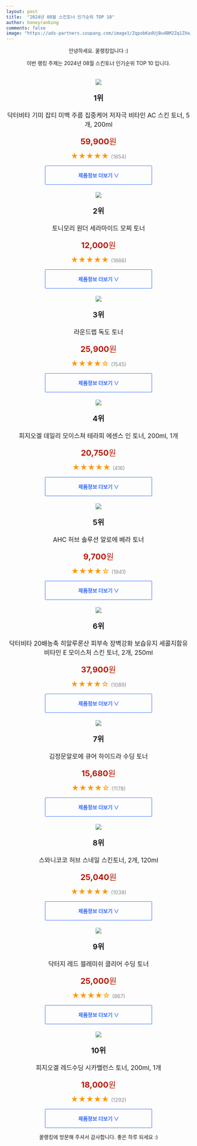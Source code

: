 ```yaml
---
layout: post
title:  "2024년 08월 스킨토너 인기순위 TOP 10"
author: honeyranking
comments: false
image: "https://ads-partners.coupang.com/image1/ZqpobKadUjBu4BM2Zq1ZXeJQBhZAHjv4saP-F1ZXkZ0SKdHUMkrXwFZkUS1ZHuxysgHBDh-Utt0eDhQsJy3ZH-1lAHCYowPOIGxjsdyYD_a5apt9gbkFA2UaNnCgPtbNoDlGX6fYGzO20y1mdzefkD5IYpC4nDvIBS47P-FzBASHCuBLlNyC1P1pCrjQrBS2olHuEPaBz0D8ar84K8CchjZGlsLApXATyVfVI9H9doL0JFq61Dw7_AKwZpkBzgII0SNRIwXjUjnLcExjwgyCCGaM4dev5u3YxAaUz1cHU3nDhsp7JOG5zKlw__AGAb5j"
---
```

<p style="text-align: center;">안녕하세요. 꿀랭킹입니다 :)</p>
<p style="text-align: center;">이번 랭킹 주제는 2024년 08월 스킨토너 인기순위 TOP 10 입니다.</p><center><img src="https://ads-partners.coupang.com/image1/ZqpobKadUjBu4BM2Zq1ZXeJQBhZAHjv4saP-F1ZXkZ0SKdHUMkrXwFZkUS1ZHuxysgHBDh-Utt0eDhQsJy3ZH-1lAHCYowPOIGxjsdyYD_a5apt9gbkFA2UaNnCgPtbNoDlGX6fYGzO20y1mdzefkD5IYpC4nDvIBS47P-FzBASHCuBLlNyC1P1pCrjQrBS2olHuEPaBz0D8ar84K8CchjZGlsLApXATyVfVI9H9doL0JFq61Dw7_AKwZpkBzgII0SNRIwXjUjnLcExjwgyCCGaM4dev5u3YxAaUz1cHU3nDhsp7JOG5zKlw__AGAb5j" style="margin-top:20px" /></center><p style="text-align: center; font-size: 20px"><b>1위</b></p><p style="text-align: center; font-size: 17px">닥터비타 기미 잡티 미백 주름 집중케어 저자극 비타민 AC 스킨 토너, 5개, 200ml</p><p style="text-align: center;"><span style="color: #b61800; font-size: 22px;"><b>59,900</b>원</span></p><p style="text-align: center;"><span style="color: #ff9600; font-size: 20px;">★★★★★ </span><span style="color: #878787;">(1654)</span></p><center><a href="https://link.coupang.com/re/AFFSDP?lptag=AF3899140&subid=honeyrank&pageKey=6518808167&itemId=18283595986&vendorItemId=81677006399&traceid=V0-153-3fd2cdd19f9dba6f&clickBeacon=62569ab0-516e-11ef-a5d3-3d782487ba0b%7E3&requestid=20240803170000962272440377&token=31850C%7CMIXED"><div style="font-size: 14px; display: inline-block; padding: 15px 90px; color: #346aff; border-radius: 2px; border: 1px solid #346aff; cursor: pointer;"><b>제품정보 더보기 &or;</b></div></a></center><center><img src="https://ads-partners.coupang.com/image1/rMPBFr97ZY46b4trrJNjomcf3iVySydp44cz8fIzBz7PuBwY7v-LROSo8C1Vqre7tO-J5SUzdd4srQAYyAtWYTGF_QEyORic_cpb9poHrKJloQo3DI6tbMv581EE4vx7TYDKlpQMQBPi3wEtQC6Dxxq154nVINObQkxvsc5o3vRLL23_LXmgJASAYmhxzgqdQ1NOmcVr_DKcDnrcKaRcAJ2s078FvZ7FjbKdQ-fcBCoYWC5hZ8UdpYru6EiM72yilvbf-r_Alub58AigJFhJzyEE_iOx_QyT" style="margin-top:20px" /></center><p style="text-align: center; font-size: 20px"><b>2위</b></p><p style="text-align: center; font-size: 17px">토니모리 원더 세라마이드 모찌 토너</p><p style="text-align: center;"><span style="color: #b61800; font-size: 22px;"><b>12,000</b>원</span></p><p style="text-align: center;"><span style="color: #ff9600; font-size: 20px;">★★★★★ </span><span style="color: #878787;">(1666)</span></p><center><a href="https://link.coupang.com/re/AFFSDP?lptag=AF3899140&subid=honeyrank&pageKey=6838552098&itemId=5847430073&vendorItemId=3526115689&traceid=V0-153-278907d827fef974&requestid=20240803170000962272440377&token=31850C%7CMIXED"><div style="font-size: 14px; display: inline-block; padding: 15px 90px; color: #346aff; border-radius: 2px; border: 1px solid #346aff; cursor: pointer;"><b>제품정보 더보기 &or;</b></div></a></center><center><img src="https://ads-partners.coupang.com/image1/NrSrrYdnIvxim9eVNhZ3bo0Dpf7E2hDxdP7vW2nM3Aqxg0-ZC5MlTqVkkSgZB0GfzLTUk0ev7UCnen-pMbudnAsGf7PnhXrFNFisaZ-6PUaI-2-yoirag1A7tn_IuAcmHEZsCJuBb_yi6QCQmDbNspZOedvXroKpIu71y8wMlQ1gOM-bLbgSOoAOL1Alll1hDsGWZtCYDDdoRRAiykkfpSUtfXXHrOqfEpcwWWhV9XtlpM8kjJ5kppyCo67gJQE1csaedNomeVWK_i_o3EO5NCYpeQgJHm0CAPLFRiRSGbOgn_bSsxlyYDU=" style="margin-top:20px" /></center><p style="text-align: center; font-size: 20px"><b>3위</b></p><p style="text-align: center; font-size: 17px">라운드랩 독도 토너</p><p style="text-align: center;"><span style="color: #b61800; font-size: 22px;"><b>25,900</b>원</span></p><p style="text-align: center;"><span style="color: #ff9600; font-size: 20px;">★★★★☆ </span><span style="color: #878787;">(1545)</span></p><center><a href="https://link.coupang.com/re/AFFSDP?lptag=AF3899140&subid=honeyrank&pageKey=1414809213&itemId=19167549620&vendorItemId=86285862718&traceid=V0-153-b614b749ecb961d1&requestid=20240803170000962272440377&token=31850C%7CMIXED"><div style="font-size: 14px; display: inline-block; padding: 15px 90px; color: #346aff; border-radius: 2px; border: 1px solid #346aff; cursor: pointer;"><b>제품정보 더보기 &or;</b></div></a></center><center><img src="https://ads-partners.coupang.com/image1/5ec56am9WOCTmsJ-5YVQXp7lxIJf_-JqTTScwS5LDlmiG7mWpjZEgkUYCSNPPIf_Y6xD5V1afqo_Y0nyWjgjxMeiwHNfu5TVF9xUzqkXAdVVJ0SUY2pWwjXZmhMLy2rv3anMpc_foDHUAvLj6WPdO-vZGPgZ91LDj99CTo_QCdofBv_fVttebGEjpsl1ylf4HN9LJlorPZBMEgEAAUlffo55DPkXSiL_aOam4kU7OeeAwr8X9-ZV2fx24XeYMsNOYrTz7Hvf-X3kgrooIXK9hAwyan9EeVA2O6a_i-A4" style="margin-top:20px" /></center><p style="text-align: center; font-size: 20px"><b>4위</b></p><p style="text-align: center; font-size: 17px">피지오겔 데일리 모이스쳐 테라피 에센스 인 토너, 200ml, 1개</p><p style="text-align: center;"><span style="color: #b61800; font-size: 22px;"><b>20,750</b>원</span></p><p style="text-align: center;"><span style="color: #ff9600; font-size: 20px;">★★★★★ </span><span style="color: #878787;">(416)</span></p><center><a href="https://link.coupang.com/re/AFFSDP?lptag=AF3899140&subid=honeyrank&pageKey=4655943006&itemId=18537624191&vendorItemId=88316309214&traceid=V0-153-d735375a7bb58426&clickBeacon=62569ab0-516e-11ef-8f4f-1937137c6a28%7E3&requestid=20240803170000962272440377&token=31850C%7CMIXED"><div style="font-size: 14px; display: inline-block; padding: 15px 90px; color: #346aff; border-radius: 2px; border: 1px solid #346aff; cursor: pointer;"><b>제품정보 더보기 &or;</b></div></a></center><center><img src="https://ads-partners.coupang.com/image1/L4TBr8fxpRvYas3LL4paKLbeEOEXJKjqzCBo0ThlXLDrSBBbWFmBXy6L3pkuHStQMS59wEpBlI-mFgfd-bkspRHlyMuhx_T5Xzy3Fw4kdKjyDJfr_nBcZUQMeOfHZ-my8pOiiJeitM7mJYNqGex6mF9APIV-kK23c-zb4tohIyyezVsA0NQnE1LnStNvdj7Ne-SFygKMv1ij5R4C2C6j-2kVMUY-V6Cn30HVsHqM29L8DApHD8V7QL7Du7cpiMZOItp6Q-tKHUXwN2m9koxlTUj8YDeX5wKkoyg=" style="margin-top:20px" /></center><p style="text-align: center; font-size: 20px"><b>5위</b></p><p style="text-align: center; font-size: 17px">AHC 허브 솔루션 알로에 베라 토너</p><p style="text-align: center;"><span style="color: #b61800; font-size: 22px;"><b>9,700</b>원</span></p><p style="text-align: center;"><span style="color: #ff9600; font-size: 20px;">★★★★☆ </span><span style="color: #878787;">(1941)</span></p><center><a href="https://link.coupang.com/re/AFFSDP?lptag=AF3899140&subid=honeyrank&pageKey=1688783769&itemId=2876092200&vendorItemId=70098062790&traceid=V0-153-6c046cdb8e0425ed&requestid=20240803170000962272440377&token=31850C%7CMIXED"><div style="font-size: 14px; display: inline-block; padding: 15px 90px; color: #346aff; border-radius: 2px; border: 1px solid #346aff; cursor: pointer;"><b>제품정보 더보기 &or;</b></div></a></center><center><img src="https://ads-partners.coupang.com/image1/6UO_8PQAs2d66tpH6XkbUmU-9_nE3nlMBgprYUFWmbeS0jLSr7jcZC00RMT4aiHq5ULQoLJ4PLBgmuddSXQf1Hyb6_qiMzIXpxwmVpjDWo1Y2Ln8gmJZSnCLi4gR_rBncSHXT5Y99bjtRoL3kUrjjRNmdlOInuAod_87k1yr22EFX9KrQjfpT_g6yxRr4bu4xsYt-N1wpNnunG_NsSy5p5zM_vqicChtj3YMI2o9RAlTatU12L4q-bFPI8dcPGME2mBhtCNaQqHNMg4ZjYOBeADC7qjIM6LCQHzZGTVOlolXzt-VCkdbELN7hqLs36jR" style="margin-top:20px" /></center><p style="text-align: center; font-size: 20px"><b>6위</b></p><p style="text-align: center; font-size: 17px">닥터비타 20배농축 히알루론산 피부속 장벽강화 보습유지 세콜지함유 비타민 E 모이스처 스킨 토너, 2개, 250ml</p><p style="text-align: center;"><span style="color: #b61800; font-size: 22px;"><b>37,900</b>원</span></p><p style="text-align: center;"><span style="color: #ff9600; font-size: 20px;">★★★★☆ </span><span style="color: #878787;">(1089)</span></p><center><a href="https://link.coupang.com/re/AFFSDP?lptag=AF3899140&subid=honeyrank&pageKey=7858468221&itemId=21438506926&vendorItemId=89216838275&traceid=V0-153-eb8b11b27ca2ee8d&clickBeacon=62569ab0-516e-11ef-b5ec-195412d9634b%7E3&requestid=20240803170000962272440377&token=31850C%7CMIXED"><div style="font-size: 14px; display: inline-block; padding: 15px 90px; color: #346aff; border-radius: 2px; border: 1px solid #346aff; cursor: pointer;"><b>제품정보 더보기 &or;</b></div></a></center><center><img src="https://ads-partners.coupang.com/image1/9gKgBruOsrldliqJ9hvgwxLlOQO-haMczKcM_VDow2Ciokqr1CDklwOK6ax4HB65pIVvfKNfjilVtlhVBJZhX5giOvIFezxiIbrmjmEZxkQb5g5DWIQompaPqVJR4yofYRw5FwCfId7fqbPrv-coRoDoWcH67phORiLRfm0AED9IsR7OmN5I09uGIxqTHgGkPQv5X9Octd6jRE43gTfrJXYZHf1m3qRXAIN7QShr-UxiDwWz2-2Z2AFAxpKZwl74389xX41kr8SETqOIzgcSAfbYVgmg5vOh5VneWA==" style="margin-top:20px" /></center><p style="text-align: center; font-size: 20px"><b>7위</b></p><p style="text-align: center; font-size: 17px">김정문알로에 큐어 하이드라 수딩 토너</p><p style="text-align: center;"><span style="color: #b61800; font-size: 22px;"><b>15,680</b>원</span></p><p style="text-align: center;"><span style="color: #ff9600; font-size: 20px;">★★★★☆ </span><span style="color: #878787;">(1178)</span></p><center><a href="https://link.coupang.com/re/AFFSDP?lptag=AF3899140&subid=honeyrank&pageKey=6595067556&itemId=19169470279&vendorItemId=86287722886&traceid=V0-153-37371b7157a4eb22&requestid=20240803170000962272440377&token=31850C%7CMIXED"><div style="font-size: 14px; display: inline-block; padding: 15px 90px; color: #346aff; border-radius: 2px; border: 1px solid #346aff; cursor: pointer;"><b>제품정보 더보기 &or;</b></div></a></center><center><img src="https://ads-partners.coupang.com/image1/0zL4q-dZCXjETH0b0_b3TGYLp-roJ-njQZrV1hZQg81ZLI09Ybvi1ZQhGHFo7H1T2Ym7QpWQ7LxpOaedl9Cl_qoxYtSMKVytDcpaWPbUW4rvZ_5_6dWxXwJvknGDZAPnEsHSM3-LSU_1P6bMG1Q2khSDmFJWmSgljeAmDzYxoV1bf3kUZdQ-MFw7BkDseI1XA6cwqy-ZVpcMPNw_rlhM1FbgrL4OV3FXu4tOQ5ep9FgBGMbxupXIKaTi-BINTEs_Tw0zNd7Tik4ZZug6n1Y5FuSJ-Ew8EpxjLJC1L0WxFdIv" style="margin-top:20px" /></center><p style="text-align: center; font-size: 20px"><b>8위</b></p><p style="text-align: center; font-size: 17px">스와니코코 허브 스네일 스킨토너, 2개, 120ml</p><p style="text-align: center;"><span style="color: #b61800; font-size: 22px;"><b>25,040</b>원</span></p><p style="text-align: center;"><span style="color: #ff9600; font-size: 20px;">★★★★★ </span><span style="color: #878787;">(1039)</span></p><center><a href="https://link.coupang.com/re/AFFSDP?lptag=AF3899140&subid=honeyrank&pageKey=7217980459&itemId=19177633264&vendorItemId=86295593329&traceid=V0-153-254d0d6d38fcdcf3&clickBeacon=62569ab0-516e-11ef-ae0e-2ecbcd6ebacf%7E3&requestid=20240803170000962272440377&token=31850C%7CMIXED"><div style="font-size: 14px; display: inline-block; padding: 15px 90px; color: #346aff; border-radius: 2px; border: 1px solid #346aff; cursor: pointer;"><b>제품정보 더보기 &or;</b></div></a></center><center><img src="https://ads-partners.coupang.com/image1/S4zL5JFWVGpjmoH5S2zG19yqwh7Sn_NJhs-GGrfLNEOddTQWgU068K0D1t4BKdEoUKKqPpG6QUJMmy8haafMdK45f8JiubbcwTxaHOl6bbv44j9vfHbSvfKR61hiXXk3FUjEW7QgGNSqp7FtIRlV-kqFdNlPiqX75SUEkJWkIC2TAMW1qoxlO-N1WrZFSfhICm_f5rH_Su1PkqkglVigMh14KH5bLPFZZHkq7jPRNzUZO50IE6COPpngWf_GOuaJDmszBSRj3UapHAi0reqbzhAA5M1fu000cg-BsneQ" style="margin-top:20px" /></center><p style="text-align: center; font-size: 20px"><b>9위</b></p><p style="text-align: center; font-size: 17px">닥터지 레드 블레미쉬 클리어 수딩 토너</p><p style="text-align: center;"><span style="color: #b61800; font-size: 22px;"><b>25,000</b>원</span></p><p style="text-align: center;"><span style="color: #ff9600; font-size: 20px;">★★★★☆ </span><span style="color: #878787;">(867)</span></p><center><a href="https://link.coupang.com/re/AFFSDP?lptag=AF3899140&subid=honeyrank&pageKey=4880173278&itemId=19168025068&vendorItemId=86286324054&traceid=V0-153-0c371c4587ae9399&requestid=20240803170000962272440377&token=31850C%7CMIXED"><div style="font-size: 14px; display: inline-block; padding: 15px 90px; color: #346aff; border-radius: 2px; border: 1px solid #346aff; cursor: pointer;"><b>제품정보 더보기 &or;</b></div></a></center><center><img src="https://ads-partners.coupang.com/image1/W0Y-kjd-OoM9SsRwW5Ty47bflWdcbmWf1zFnyYUA3pdsKkhp6wdGjsPoxNPxqgRSwOg4Vrvz67iZeW4rOAH2fB6WzbBVCgdCvg4txgRtKMI_Rx2ZN5ipCqlJhiSr6SI3XMHXzUTU9TbS99u17auiGhbJT0nCVZW2k6LT-kMHyAvgHPPkiBwVYIhLquRukntFSCcytVAx0AtZzjz-1qJxXeOCH2SWTY1PtOHFAUr8sB4Cjqg8KxP-nIS-1gkBfH2aVRvlBlEHqr3Dh3fxiio0zgqyX78nIrjYyzKhHUcG" style="margin-top:20px" /></center><p style="text-align: center; font-size: 20px"><b>10위</b></p><p style="text-align: center; font-size: 17px">피지오겔 레드수딩 시카밸런스 토너, 200ml, 1개</p><p style="text-align: center;"><span style="color: #b61800; font-size: 22px;"><b>18,000</b>원</span></p><p style="text-align: center;"><span style="color: #ff9600; font-size: 20px;">★★★★★ </span><span style="color: #878787;">(1292)</span></p><center><a href="https://link.coupang.com/re/AFFSDP?lptag=AF3899140&subid=honeyrank&pageKey=8010954286&itemId=22350041526&vendorItemId=89395167941&traceid=V0-153-1b51ab2419465ae2&clickBeacon=62569ab0-516e-11ef-8e19-1a06e48bcc00%7E3&requestid=20240803170000962272440377&token=31850C%7CMIXED"><div style="font-size: 14px; display: inline-block; padding: 15px 90px; color: #346aff; border-radius: 2px; border: 1px solid #346aff; cursor: pointer;"><b>제품정보 더보기 &or;</b></div></a></center><p style="text-align: center;">꿀랭킹에 방문해 주셔서 감사합니다. 좋은 하루 되세요 :)</p>